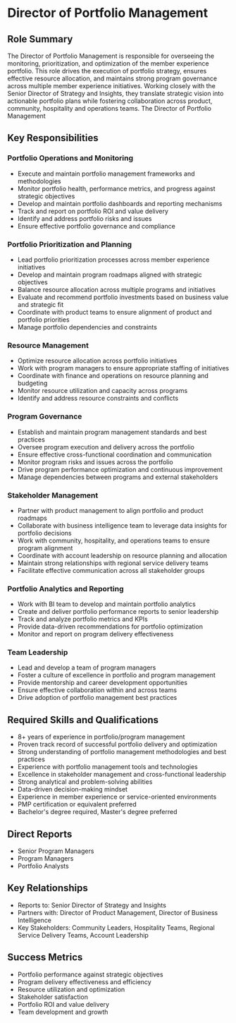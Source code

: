 # Director of Portfolio Management

## Role Summary

The Director of Portfolio Management is responsible for overseeing the monitoring, prioritization, and optimization of the member experience portfolio. This role drives the execution of portfolio strategy, ensures effective resource allocation, and maintains strong program governance across multiple member experience initiatives. Working closely with the Senior Director of Strategy and Insights, they translate strategic vision into actionable portfolio plans while fostering collaboration across product, community, hospitality and operations teams. The Director of Portfolio Management 

## Key Responsibilities

### Portfolio Operations and Monitoring
- Execute and maintain portfolio management frameworks and methodologies
- Monitor portfolio health, performance metrics, and progress against strategic objectives
- Develop and maintain portfolio dashboards and reporting mechanisms
- Track and report on portfolio ROI and value delivery
- Identify and address portfolio risks and issues
- Ensure effective portfolio governance and compliance

### Portfolio Prioritization and Planning
- Lead portfolio prioritization processes across member experience initiatives
- Develop and maintain program roadmaps aligned with strategic objectives
- Balance resource allocation across multiple programs and initiatives
- Evaluate and recommend portfolio investments based on business value and strategic fit
- Coordinate with product teams to ensure alignment of product and portfolio priorities
- Manage portfolio dependencies and constraints

### Resource Management
- Optimize resource allocation across portfolio initiatives
- Work with program managers to ensure appropriate staffing of initiatives
- Coordinate with finance and operations on resource planning and budgeting
- Monitor resource utilization and capacity across programs
- Identify and address resource constraints and conflicts

### Program Governance
- Establish and maintain program management standards and best practices
- Oversee program execution and delivery across the portfolio
- Ensure effective cross-functional coordination and communication
- Monitor program risks and issues across the portfolio
- Drive program performance optimization and continuous improvement
- Manage dependencies between programs and external stakeholders

### Stakeholder Management
- Partner with product management to align portfolio and product roadmaps
- Collaborate with business intelligence team to leverage data insights for portfolio decisions
- Work with community, hospitality, and operations teams to ensure program alignment
- Coordinate with account leadership on resource planning and allocation
- Maintain strong relationships with regional service delivery teams
- Facilitate effective communication across all stakeholder groups

### Portfolio Analytics and Reporting
- Work with BI team to develop and maintain portfolio analytics
- Create and deliver portfolio performance reports to senior leadership
- Track and analyze portfolio metrics and KPIs
- Provide data-driven recommendations for portfolio optimization
- Monitor and report on program delivery effectiveness

### Team Leadership
- Lead and develop a team of program managers
- Foster a culture of excellence in portfolio and program management
- Provide mentorship and career development opportunities
- Ensure effective collaboration within and across teams
- Drive adoption of portfolio management best practices

## Required Skills and Qualifications
- 8+ years of experience in portfolio/program management
- Proven track record of successful portfolio delivery and optimization
- Strong understanding of portfolio management methodologies and best practices
- Experience with portfolio management tools and technologies
- Excellence in stakeholder management and cross-functional leadership
- Strong analytical and problem-solving abilities
- Data-driven decision-making mindset
- Experience in member experience or service-oriented environments
- PMP certification or equivalent preferred
- Bachelor's degree required, Master's degree preferred

## Direct Reports
- Senior Program Managers
- Program Managers
- Portfolio Analysts

## Key Relationships
- Reports to: Senior Director of Strategy and Insights
- Partners with: Director of Product Management, Director of Business Intelligence
- Key Stakeholders: Community Leaders, Hospitality Teams, Regional Service Delivery Teams, Account Leadership

## Success Metrics
- Portfolio performance against strategic objectives
- Program delivery effectiveness and efficiency
- Resource utilization and optimization
- Stakeholder satisfaction
- Portfolio ROI and value delivery
- Team development and growth
